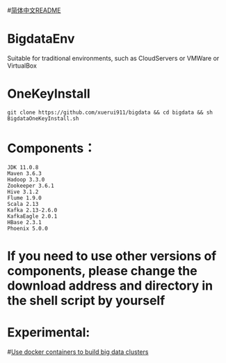 #[简体中文README](https://github.com/xuerui911/bigdata/blob/master/README-%E7%AE%80%E4%BD%93%E4%B8%AD%E6%96%87.md)
# BigdataEnv
  
  Suitable for traditional environments, such as CloudServers or VMWare or VirtualBox
  
# OneKeyInstall
	git clone https://github.com/xuerui911/bigdata && cd bigdata && sh BigdataOneKeyInstall.sh

# Components：
	JDK 11.0.8
	Maven 3.6.3
	Hadoop 3.3.0
	Zookeeper 3.6.1
	Hive 3.1.2
	Flume 1.9.0
	Scala 2.13
	Kafka 2.13-2.6.0
	KafkaEagle 2.0.1
	HBase 2.3.1
	Phoenix 5.0.0

# If you need to use other versions of components, please change the download address and directory in the shell script by yourself

# Experimental: 
#[Use docker containers to build big data clusters](https://github.com/xuerui911/docker-bigdata)
	
